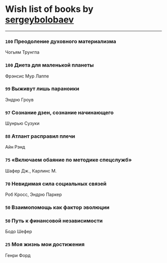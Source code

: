 # Wish list of books by [sergeybolobaev](http://vk.com/id37918255)
---

### `100` Преодоление духовного материализма
Чогьям Трунгпа

### `100` Диета для маленькой планеты
Фрэнсис Мур Лаппе

### `99` Выживут лишь параноики
Эндрю Гроув

### `97` Сознание дзен, сознание начинающего
Шунрью Сузуки

### `88` Атлант расправил плечи
Айн Рэнд

### `75` «Включаем обаяние по методике спецслужб»
Шафер Дж., Карлинс М.

### `70` Невидимая сила социальных связей
Роб Кросс, Эндрю Паркер

### `50` Взаимопомощь как фактор эволюции

### `50` Путь к финансовой независимости
Бодо Шефер

### `25` Моя жизнь мои достижения
Генри Форд

